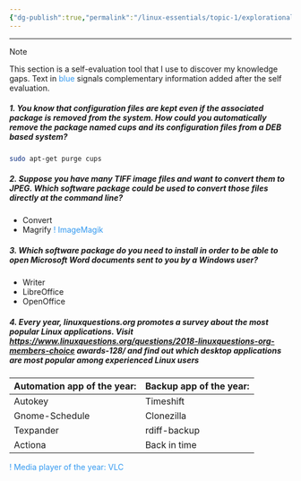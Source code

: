 ```yaml
---
{"dg-publish":true,"permalink":"/linux-essentials/topic-1/explorational-exercises-1-2/"}
---
```


---
> [!NOTE] 
> This section is a self-evaluation tool that I use to discover my knowledge gaps.
Text in <font color="#3399F">blue</font> signals complementary information added after the self evaluation.

##### 1. You know that configuration files are kept even if the associated package is removed from the system. How could you automatically remove the package named cups and its configuration files from a DEB based system? 
```bash
sudo apt-get purge cups
```

##### 2. Suppose you have many TIFF image files and want to convert them to JPEG. Which software package could be used to convert those files directly at the command line? 
- Convert
- Magrify
<font color="#3399F">! ImageMagik</font>

##### 3. Which software package do you need to install in order to be able to open Microsoft Word documents sent to you by a Windows user? 
- Writer
- LibreOffice
- OpenOffice

##### 4. Every year, linuxquestions.org promotes a survey about the most popular Linux applications. Visit https://www.linuxquestions.org/questions/2018-linuxquestions-org-members-choice awards-128/ and find out which desktop applications are most popular among experienced Linux users

| Automation app of the year: | Backup app of the year: |
| --------------------------- | ----------------------- |
| Autokey                     | Timeshift               |
| Gnome-Schedule              | Clonezilla              |
| Texpander                   | rdiff-backup            |
| Actiona                     | Back in time            |

<font color="#3399F">! Media player of the year: VLC</font>